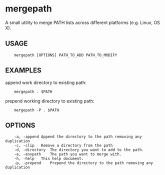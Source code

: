 
# mergepath

A small utility to merge PATH lists across different platforms (e.g. Linux, OS X).

## USAGE 

```shell
    mergepath [OPTIONS] PATH_TO_ADD PATH_TO_MODIFY
```

## EXAMPLES

append work directory to existing path: 

```shell
    mergepath . $PATH
```

prepend working directory to existing path: 

```shell
    mergepath -P . $PATH
```

## OPTIONS

```
    -a, -append	Append the directory to the path removing any duplication
    -c, -clip	Remove a directory from the path
    -d, -directory	The directory you want to add to the path.
    -e, -envpath	The path you want to merge with.
    -h, -help	This help document.
    -p, -prepend	Prepend the directory to the path removing any duplication
```
